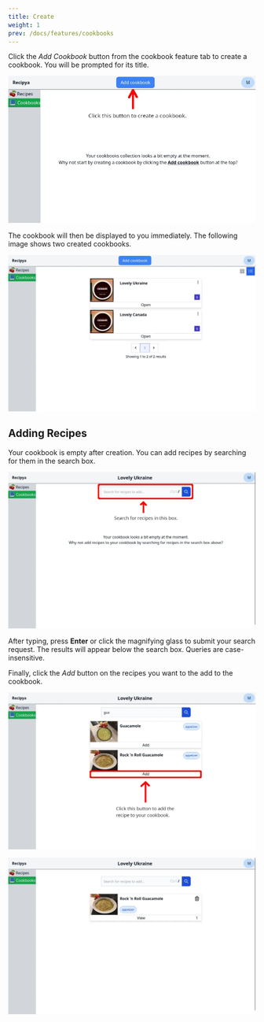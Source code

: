 ```yaml
---
title: Create
weight: 1
prev: /docs/features/cookbooks
---
```


Click the *Add Cookbook* button from the cookbook feature tab to create a cookbook. 
You will be prompted for its title. 

![](cookbook-add.webp)

The cookbook will then be displayed to you immediately. The following image shows two created cookbooks.

![](cookbooks-view.webp)

## Adding Recipes

Your cookbook is empty after creation. You can add recipes by searching for them in the search box.

![](cookbook-no-recipes.webp)

After typing, press **Enter** or click the magnifying glass to submit your search request. The results will
appear below the search box. Queries are case-insensitive.

Finally, click the *Add* button on the recipes you want to the add to the cookbook.

![](cookbook-search-results-add.webp)

![](cookbook-recipe-added.webp)
